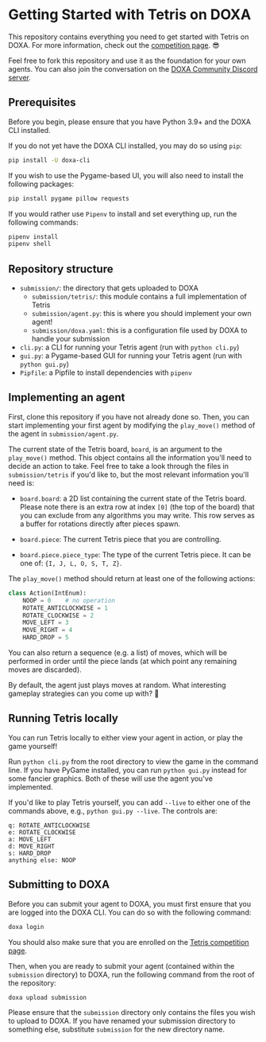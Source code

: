 # Getting Started with Tetris on DOXA

This repository contains everything you need to get started with Tetris on DOXA. For more information, check out the [competition page](https://doxaai.com/competition/tetris). 😎

Feel free to fork this repository and use it as the foundation for your own agents. You can also join the conversation on the [DOXA Community Discord server](https://discord.gg/MUvbQ3UYcf).

## Prerequisites

Before you begin, please ensure that you have Python 3.9+ and the DOXA CLI installed.

If you do not yet have the DOXA CLI installed, you may do so using `pip`:

```bash
pip install -U doxa-cli
```

If you wish to use the Pygame-based UI, you will also need to install the following packages:

```bash
pip install pygame pillow requests
```

If you would rather use `Pipenv` to install and set everything up, run the following commands:

```bash
pipenv install
pipenv shell
```

## Repository structure

- `submission/`: the directory that gets uploaded to DOXA
    - `submission/tetris/`: this module contains a full implementation of Tetris
    - `submission/agent.py`: this is where you should implement your own agent!
    - `submission/doxa.yaml`: this is a configuration file used by DOXA to handle your submission
- `cli.py`: a CLI for running your Tetris agent (run with `python cli.py`)
- `gui.py`: a Pygame-based GUI for running your Tetris agent (run with `python gui.py`)
- `Pipfile`: a Pipfile to install dependencies with `pipenv`

## Implementing an agent

First, clone this repository if you have not already done so. Then, you can start implementing your first agent by modifying the `play_move()` method of the agent in `submission/agent.py`.

The current state of the Tetris board, `board`, is an argument to the `play_move()` method. This object contains all the information you'll need to decide an action to take. Feel free to take a look through the files in `submission/tetris` if you'd like to, but the most relevant information you'll need is:

- `board.board`: a 2D list containing the current state of the Tetris board. Please note there is an extra row at index `[0]` (the top of the board) that you can exclude from any algorithms you may write. This row serves as a buffer for rotations directly after pieces spawn.

- `board.piece`: The current Tetris piece that you are controlling.

- `board.piece.piece_type`: The type of the current Tetris piece. It can be one of: `{I, J, L, O, S, T, Z}`.

The `play_move()` method should return at least one of the following actions:

```py
class Action(IntEnum):
    NOOP = 0    # no operation
    ROTATE_ANTICLOCKWISE = 1
    ROTATE_CLOCKWISE = 2
    MOVE_LEFT = 3
    MOVE_RIGHT = 4
    HARD_DROP = 5
```

You can also return a sequence (e.g. a list) of moves, which will be performed in order until the piece lands (at which point any remaining moves are discarded).

By default, the agent just plays moves at random. What interesting gameplay strategies can you come up with? 👀

## Running Tetris locally

You can run Tetris locally to either view your agent in action, or play the game yourself!

Run `python cli.py` from the root directory to view the game in the command line. If you have PyGame installed, you can run `python gui.py` instead for some fancier graphics. Both of these will use the agent you've implemented.

If you'd like to play Tetris yourself, you can add `--live` to either one of the commands above, e.g., `python gui.py --live`. The controls are:

```
q: ROTATE_ANTICLOCKWISE
e: ROTATE_CLOCKWISE
a: MOVE_LEFT
d: MOVE_RIGHT
s: HARD_DROP
anything else: NOOP
```

## Submitting to DOXA

Before you can submit your agent to DOXA, you must first ensure that you are logged into the DOXA CLI. You can do so with the following command:

```bash
doxa login
```

You should also make sure that you are enrolled on the [Tetris competition page](https://doxaai.com/competition/tetris).

Then, when you are ready to submit your agent (contained within the `submission` directory) to DOXA, run the following command from the root of the repository:

```bash
doxa upload submission
```

Please ensure that the `submission` directory only contains the files you wish to upload to DOXA. If you have renamed your submission directory to something else, substitute `submission` for the new directory name.
